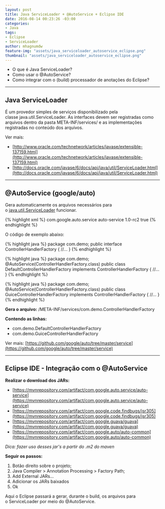 ```yaml
---
layout: post
title: Java ServiceLoader + @AutoService + Eclipse IDE
date: 2016-08-14 00:23:26 -03:00
categories:
- Java
tags:
- Eclipse
- ServiceLoader
author: mhagnumdw
feature-img: "assets/java_serviceloader_autoservice_eclipse.png"
thumbnail: "assets/java_serviceloader_autoservice_eclipse.png"
---
```


- O que é Java ServiceLoader?
- Como usar o @AutoService?
- Como integrar com o (build) processador de anotações do Eclipse?

* * *

## Java ServiceLoader

É um provedor simples de serviços disponibilizado pela classe java.util.ServiceLoader. As interfaces devem ser registradas como arquivos dentro da pasta META-INF/services/ e as implementações registradas no conteúdo dos arquivos.

<!--more-->

Ver mais:
- [http://www.oracle.com/technetwork/articles/javase/extensible-137159.html](http://www.oracle.com/technetwork/articles/javase/extensible-137159.html)
- [http://docs.oracle.com/javase/6/docs/api/java/util/ServiceLoader.html](http://docs.oracle.com/javase/6/docs/api/java/util/ServiceLoader.html)

* * *

## @AutoService (google/auto)

Gera automaticamente os arquivos necessários para o [java.util.ServiceLoader](http://docs.oracle.com/javase/6/docs/api/java/util/ServiceLoader.html) funcionar.

{% highlight xml %}
<dependency>
    <groupId>com.google.auto.service</groupId>
    <artifactId>auto-service</artifactId>
    <version>1.0-rc2</version>
    <optional>true</optional>
</dependency>
{% endhighlight %}

O código de exemplo abaixo:

{% highlight java %}
package com.demo;
public interface ControllerHandlerFactory {
    //...
}
{% endhighlight %}

{% highlight java %}
package com.demo;
@AutoService(ControllerHandlerFactory.class)
public class DefaultControllerHandlerFactory implements ControllerHandlerFactory {
    //...
}
{% endhighlight %}

{% highlight java %}
package com.demo;
@AutoService(ControllerHandlerFactory.class)
public class GuiceControllerHandlerFactory implements ControllerHandlerFactory {
    //...
}
{% endhighlight %}

**Gera o arquivo:**
/META-INF/services/com.demo.ControllerHandlerFactory

**Contendo as linhas:**
- com.demo.DefaultControllerHandlerFactory
- com.demo.GuiceControllerHandlerFactory

Ver mais: [https://github.com/google/auto/tree/master/service](https://github.com/google/auto/tree/master/service)

* * *

## Eclipse IDE - Integração com o @AutoService

**Realizar o download dos JARs:**
- [https://mvnrepository.com/artifact/com.google.auto.service/auto-service](https://mvnrepository.com/artifact/com.google.auto.service/auto-service)
- [https://mvnrepository.com/artifact/com.google.code.findbugs/jsr305](https://mvnrepository.com/artifact/com.google.code.findbugs/jsr305)
- [https://mvnrepository.com/artifact/com.google.guava/guava](https://mvnrepository.com/artifact/com.google.guava/guava)
- [https://mvnrepository.com/artifact/com.google.auto/auto-common](https://mvnrepository.com/artifact/com.google.auto/auto-common)

_Dica: fazer uso desses jar's a partir do .m2 do maven_

**Seguir os passos:**

1. Botão direito sobre o projeto;
1. Java Compiler > Annotation Processing > Factory Path;
1. Add External JARs...
1. Adicionar os JARs baixados
1. Ok

Aqui o Eclipse passará a gerar, durante o build, os arquivos para o ServiceLoader por meio do @AutoService.
